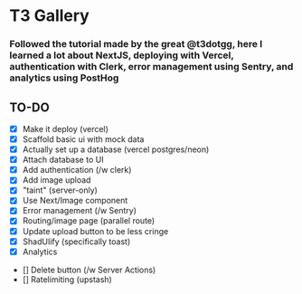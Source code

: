 # T3 Gallery
### Followed the tutorial made by the great @t3dotgg, here I learned a lot about NextJS, deploying with Vercel, authentication with Clerk, error management using Sentry, and analytics using PostHog
## TO-DO

- [x] Make it deploy (vercel)
- [x] Scaffold basic ui with mock data
- [x] Actually set up a database (vercel postgres/neon)
- [x] Attach database to UI
- [x] Add authentication (/w clerk)
- [x] Add image upload
- [x] "taint" (server-only)
- [x] Use Next/Image component
- [x] Error management (/w Sentry)
- [x] Routing/image page (parallel route)
- [x] Update upload button to be less cringe
- [x] ShadUIify (specifically toast)
- [x] Analytics
- [] Delete button (/w Server Actions)
- [] Ratelimiting (upstash)
